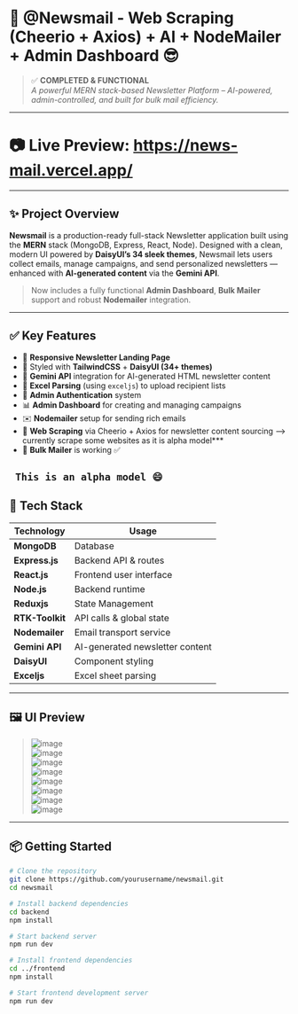 # 📰 @Newsmail - Web Scraping (Cheerio + Axios) + AI + NodeMailer + Admin Dashboard 😎

> ✅ **COMPLETED & FUNCTIONAL**  
> _A powerful MERN stack-based Newsletter Platform – AI-powered, admin-controlled, and built for bulk mail efficiency._

---
# 📷 Live Preview: https://news-mail.vercel.app/

---
## ✨ Project Overview

**Newsmail** is a production-ready full-stack Newsletter application built using the **MERN** stack (MongoDB, Express, React, Node). Designed with a clean, modern UI powered by **DaisyUI’s 34 sleek themes**, Newsmail lets users collect emails, manage campaigns, and send personalized newsletters — enhanced with **AI-generated content** via the **Gemini API**.

> Now includes a fully functional **Admin Dashboard**, **Bulk Mailer** support and robust **Nodemailer** integration.

---

## ✅ Key Features

- 🔹 **Responsive Newsletter Landing Page**
- 🎨 Styled with **TailwindCSS** + **DaisyUI (34+ themes)**
- 🧠 **Gemini API** integration for AI-generated HTML newsletter content  
- 📁 **Excel Parsing** (using `exceljs`) to upload recipient lists
- 🔐 **Admin Authentication** system
- 📊 **Admin Dashboard** for creating and managing campaigns
- ✉️ **Nodemailer** setup for sending rich emails
- 🧹 **Web Scraping** via Cheerio + Axios for newsletter content sourcing --> currently scrape some websites as it is alpha model***
- 🚀 **Bulk Mailer**  is working ✅

``` This is an alpha model 😄```
---

## 🚀 Tech Stack

| Technology     | Usage                          |
|----------------|---------------------------------|
| **MongoDB**    | Database                        |
| **Express.js** | Backend API & routes            |
| **React.js**   | Frontend user interface         |
| **Node.js**    | Backend runtime                 |
| **Reduxjs**    | State Management                |
| **RTK-Toolkit**| API calls & global state        |
| **Nodemailer** | Email transport service         |
| **Gemini API** | AI-generated newsletter content |
| **DaisyUI**    | Component styling               |
| **Exceljs**    | Excel sheet parsing             |

---

## 🖼️ UI Preview

>![image](https://github.com/user-attachments/assets/835e98f0-bbf2-44ed-bc20-ac2612363d95)
><br/>
>![image](https://github.com/user-attachments/assets/19717483-4cfd-4e26-afea-4b9a89f80866)
><br/>
![image](https://github.com/user-attachments/assets/6cbb7776-224c-479b-9abd-8278cb4f77db)
><br/>
![image](https://github.com/user-attachments/assets/3f66e69d-2856-4113-95ef-59886f6a785a)
><br/>
![image](https://github.com/user-attachments/assets/dcd9a27a-8e9e-4f62-b037-ef40180bd396)
><br/>
![image](https://github.com/user-attachments/assets/0c14efd9-b0e6-4f2a-b09c-080fc0ecb0eb)
><br/>
![image](https://github.com/user-attachments/assets/f4b01959-1694-496b-b823-48b2f816f03f)
><br/>
![image](https://github.com/user-attachments/assets/e934ba92-48ff-41dc-a5d2-4f3f14b68710)


---

## 📦 Getting Started

```bash
# Clone the repository
git clone https://github.com/yourusername/newsmail.git
cd newsmail

# Install backend dependencies
cd backend
npm install

# Start backend server
npm run dev

# Install frontend dependencies
cd ../frontend
npm install

# Start frontend development server
npm run dev
